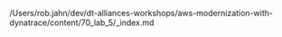 /Users/rob.jahn/dev/dt-alliances-workshops/aws-modernization-with-dynatrace/content/70_lab_5/_index.md